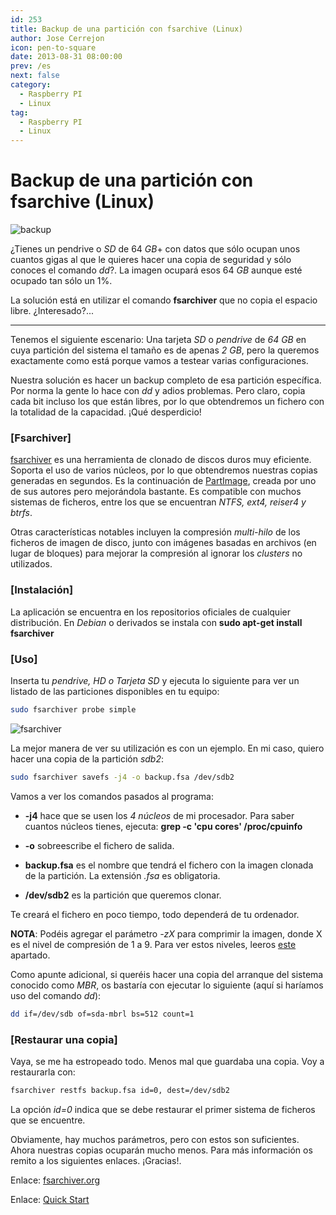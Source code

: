 ```yaml
---
id: 253
title: Backup de una partición con fsarchive (Linux)
author: Jose Cerrejon
icon: pen-to-square
date: 2013-08-31 08:00:00
prev: /es
next: false
category:
  - Raspberry PI
  - Linux
tag:
  - Raspberry PI
  - Linux
---
```


# Backup de una partición con fsarchive (Linux)

![backup](/images/backup_es.png)

¿Tienes un pendrive o *SD* de 64 *GB*+ con datos que sólo ocupan unos cuantos gigas al que le quieres hacer una copia de seguridad y sólo conoces el comando *dd*?. La imagen ocupará esos 64 *GB* aunque esté ocupado tan sólo un 1%.

La solución está en utilizar el comando **fsarchiver** que no copia el espacio libre. ¿Interesado?...

- - -
Tenemos el siguiente escenario: Una tarjeta *SD* o *pendrive* de *64 GB* en cuya partición del sistema el tamaño es de apenas *2 GB*, pero la queremos exactamente como está porque vamos a testear varias configuraciones.

Nuestra solución es hacer un backup completo de esa partición específica. Por norma la gente lo hace con *dd* y adios problemas. Pero claro, copia cada bit incluso los que están libres, por lo que obtendremos un fichero con la totalidad de la capacidad. ¡Qué desperdicio!

###  [Fsarchiver]

[fsarchiver](http://en.wikipedia.org/wiki/FSArchiver) es una herramienta de clonado de discos duros muy eficiente. Soporta el uso de varios núcleos, por lo que obtendremos nuestras copias generadas en segundos. Es la continuación de [PartImage](http://en.wikipedia.org/wiki/PartImage), creada por uno de sus autores pero mejorándola bastante. Es compatible con muchos sistemas de ficheros, entre los que se encuentran *NTFS, ext4, reiser4 y btrfs*.

Otras características notables incluyen la compresión *multi-hilo* de los ficheros de imagen de disco, junto con imágenes basadas en archivos (en lugar de bloques) para mejorar la compresión al ignorar los *clusters* no utilizados.

###  [Instalación]

La aplicación se encuentra en los repositorios oficiales de cualquier distribución. En *Debian* o derivados se instala con **sudo apt-get install fsarchiver**

###  [Uso]

Inserta tu *pendrive, HD o Tarjeta SD* y ejecuta lo siguiente para ver un listado de las particiones disponibles en tu equipo:

```bash
sudo fsarchiver probe simple
```

![fsarchiver](/images/2013/08/fsarchiver_01.jpg)

La mejor manera de ver su utilización es con un ejemplo. En mi caso, quiero hacer una copia de la partición *sdb2*:

```bash
sudo fsarchiver savefs -j4 -o backup.fsa /dev/sdb2
```

Vamos a ver los comandos pasados al programa:

* **-j4** hace que se usen los *4 núcleos* de mi procesador. Para saber cuantos núcleos tienes, ejecuta: **grep -c 'cpu cores' /proc/cpuinfo**

* **-o** sobreescribe el fichero de salida.

* **backup.fsa** es el nombre que tendrá el fichero con la imagen clonada de la partición. La extensión *.fsa* es obligatoria.

* **/dev/sdb2** es la partición que queremos clonar.

Te creará el fichero en poco tiempo, todo dependerá de tu ordenador.

**NOTA**: Podéis agregar el parámetro *-zX* para comprimir la imagen, donde X es el nivel de compresión de 1 a 9. Para ver estos niveles, leeros [este](http://www.fsarchiver.org/Compression) apartado.

Como apunte adicional, si queréis hacer una copia del arranque del sistema conocido como *MBR*, os bastaría con ejecutar lo siguiente (aquí si haríamos uso del comando *dd*):

```bash
dd if=/dev/sdb of=sda-mbrl bs=512 count=1
```

###  [Restaurar una copia]
Vaya, se me ha estropeado todo. Menos mal que guardaba una copia. Voy a restaurarla con:

```bash
fsarchiver restfs backup.fsa id=0, dest=/dev/sdb2
```

La opción *id=0* indica que se debe restaurar el primer sistema de ficheros que se encuentre.

Obviamente, hay muchos parámetros, pero con estos son suficientes. Ahora nuestras copias ocuparán mucho menos. Para más información os remito a los siguientes enlaces. ¡Gracias!.

Enlace: [fsarchiver.org](http://www.fsarchiver.org/Main_Page)

Enlace: [Quick Start](http://www.fsarchiver.org/QuickStart)